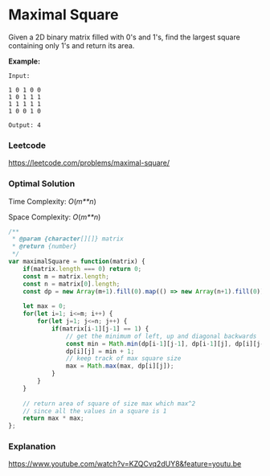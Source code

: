 # Maximal Square

Given a 2D binary matrix filled with 0's and 1's, find the largest square containing only 1's and return its area.

**Example:**

```
Input: 

1 0 1 0 0
1 0 1 1 1
1 1 1 1 1
1 0 0 1 0

Output: 4
```



### Leetcode

https://leetcode.com/problems/maximal-square/



### Optimal Solution

Time Complexity: *O*(*m**n*)

Space Complexity: *O*(*m**n*)

```js
/**
 * @param {character[][]} matrix
 * @return {number}
 */
var maximalSquare = function(matrix) {
    if(matrix.length === 0) return 0;
    const m = matrix.length;
    const n = matrix[0].length;
    const dp = new Array(m+1).fill(0).map(() => new Array(n+1).fill(0))
    
    let max = 0;
    for(let i=1; i<=m; i++) {
        for(let j=1; j<=n; j++) {
            if(matrix[i-1][j-1] == 1) {
                // get the minimum of left, up and diagonal backwards
                const min = Math.min(dp[i-1][j-1], dp[i-1][j], dp[i][j-1]);
                dp[i][j] = min + 1;
                // keep track of max square size
                max = Math.max(max, dp[i][j]);
            }
        }
    }
    
    // return area of square of size max which max^2
    // since all the values in a square is 1
    return max * max;
};
```



### Explanation

https://www.youtube.com/watch?v=KZQCvq2dUY8&feature=youtu.be